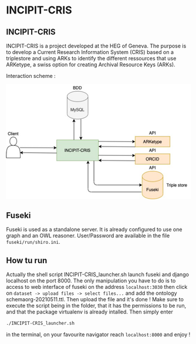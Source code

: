 # INCIPIT-CRIS

## INCIPIT-CRIS

INCIPIT-CRIS is a project developed at the HEG of Geneva. The purpose is to develop a Current Research Information System (CRIS) based on a triplestore and using ARKs to identify the different ressources that use ARKetype, a swiss option for creating Archival Resource Keys (ARKs).

Interaction scheme :

![alt text](INCIPIT-CRIS_Interactions.jpg "Logo Title Text 1")

## Fuseki

Fuseki is used as a standalone server. It is already configured to use one graph and an OWL reasoner.
User/Password are available in the file `fuseki/run/shiro.ini`.

## How tu run

Actually the shell script INCIPIT-CRIS_launcher.sh launch fuseki and django localhost on the port 8000. The only manipulation you have to do is to access to web interface of fuseki on the address
`localhost:3030` then click on `dataset -> upload files -> select files...` and add the ontology schemaorg-20210511.ttl. Then upload the file and it's done !
Make sure to execute the script being in the folder, that it has the permissions to be run, and that the package virtualenv is already intalled. Then simply enter 

```bash
./INCIPIT-CRIS_launcher.sh
```

in the terminal, on your favourite navigator reach `localhost:8000` and enjoy !

